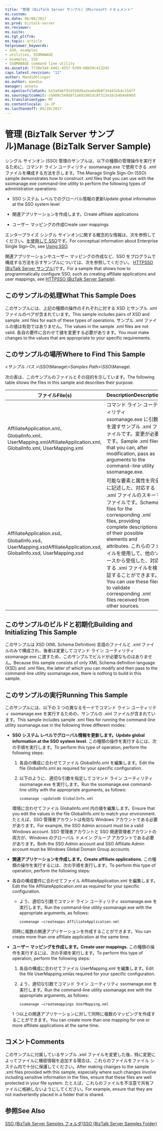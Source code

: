 ```yaml
---
title: "管理 (BizTalk Server サンプル) |Microsoft ドキュメント"
ms.custom: 
ms.date: 06/08/2017
ms.prod: biztalk-server
ms.reviewer: 
ms.suite: 
ms.tgt_pltfrm: 
ms.topic: article
helpviewer_keywords:
- SSO, examples
- utilities, SSOMANAGE
- examples, SSO
- SSOMANAGE command line utility
ms.assetid: f738e344-4d81-4557-b399-68b59c413245
caps.latest.revision: "12"
author: MandiOhlinger
ms.author: mandia
manager: anneta
ms.openlocfilehash: b15a94bf916550d9a2eada9b8f354432b4c154ff
ms.sourcegitcommit: cb908c540d8f1a692d01dc8f313e16cb4b4e696d
ms.translationtype: MT
ms.contentlocale: ja-JP
ms.lasthandoff: 09/20/2017
---
```

# <a name="manage-biztalk-server-sample"></a><span data-ttu-id="57dc5-102">管理 (BizTalk Server サンプル)</span><span class="sxs-lookup"><span data-stu-id="57dc5-102">Manage (BizTalk Server Sample)</span></span>
<span data-ttu-id="57dc5-103">シングル サインオン (SSO) 管理のサンプルは、以下の種類の管理操作を実行するために、コマンド ライン ユーティリティ ssomanage.exe で使用できる .xml ファイルを構成する方法を示します。</span><span class="sxs-lookup"><span data-stu-id="57dc5-103">The Manage Single Sign-On (SSO) sample demonstrates how to construct .xml files that you can use with the ssomanage.exe command-line utility to perform the following types of administration operations:</span></span>  
  
-   <span data-ttu-id="57dc5-104">SSO システム レベルでのグローバル情報の更新</span><span class="sxs-lookup"><span data-stu-id="57dc5-104">Update global information at the SSO system level</span></span>  
  
-   <span data-ttu-id="57dc5-105">関連アプリケーションを作成します。</span><span class="sxs-lookup"><span data-stu-id="57dc5-105">Create affiliate applications</span></span>  
  
-   <span data-ttu-id="57dc5-106">ユーザー マッピングの作成</span><span class="sxs-lookup"><span data-stu-id="57dc5-106">Create user mappings</span></span>  
  
 <span data-ttu-id="57dc5-107">エンタープライズ シングル サインオンに関する概念的な情報は、次を参照してください。[を使用して SSO](../core/using-sso.md)です。</span><span class="sxs-lookup"><span data-stu-id="57dc5-107">For conceptual information about Enterprise Single Sign-On, see [Using SSO](../core/using-sso.md).</span></span>  
  
 <span data-ttu-id="57dc5-108">関連アプリケーションやユーザー マッピングの作成など、SSO をプログラムで構成する方法を示すサンプルについては、次を参照してください。 [HTTPSSO (BizTalk Server サンプル)](../core/httpsso-biztalk-server-sample.md)です。</span><span class="sxs-lookup"><span data-stu-id="57dc5-108">For a sample that shows how to programmatically configure SSO, such as creating affiliate applications and user mappings, see [HTTPSSO (BizTalk Server Sample)](../core/httpsso-biztalk-server-sample.md).</span></span>  
  
## <a name="what-this-sample-does"></a><span data-ttu-id="57dc5-109">このサンプルの処理</span><span class="sxs-lookup"><span data-stu-id="57dc5-109">What This Sample Does</span></span>  
 <span data-ttu-id="57dc5-110">このサンプルには、上記の種類の操作のそれぞれに対する XSD とサンプル .xml ファイルのペアが含まれています。</span><span class="sxs-lookup"><span data-stu-id="57dc5-110">This sample includes pairs of XSD and sample .xml files for each of these types of operations.</span></span> <span data-ttu-id="57dc5-111">サンプル .xml ファイルの値は有効ではありません。</span><span class="sxs-lookup"><span data-stu-id="57dc5-111">The values in the sample .xml files are not valid.</span></span> <span data-ttu-id="57dc5-112">各自の要件に合わせて値を変更する必要があります。</span><span class="sxs-lookup"><span data-stu-id="57dc5-112">You must make changes to the values that are appropriate to your specific requirements.</span></span>  
  
## <a name="where-to-find-this-sample"></a><span data-ttu-id="57dc5-113">このサンプルの場所</span><span class="sxs-lookup"><span data-stu-id="57dc5-113">Where to Find This Sample</span></span>  
 <span data-ttu-id="57dc5-114">*\<サンプル パス >*\SSO\Manage\\</span><span class="sxs-lookup"><span data-stu-id="57dc5-114">*\<Samples Path>*\SSO\Manage\\</span></span>  
  
 <span data-ttu-id="57dc5-115">次の表は、このサンプルのファイルとその目的を示しています。</span><span class="sxs-lookup"><span data-stu-id="57dc5-115">The following table shows the files in this sample and describes their purpose.</span></span>  
  
|<span data-ttu-id="57dc5-116">ファイル</span><span class="sxs-lookup"><span data-stu-id="57dc5-116">File(s)</span></span>|<span data-ttu-id="57dc5-117">Description</span><span class="sxs-lookup"><span data-stu-id="57dc5-117">Description</span></span>|  
|---------------|-----------------|  
|<span data-ttu-id="57dc5-118">AffiliateApplication.xml、GlobalInfo.xml、UserMapping.xml</span><span class="sxs-lookup"><span data-stu-id="57dc5-118">AffiliateApplication.xml, GlobalInfo.xml, UserMapping.xml</span></span>|<span data-ttu-id="57dc5-119">コマンド ライン ユーティリティ ssomanage.exe に引数を渡すサンプル .xml ファイルです。変更が必要です。</span><span class="sxs-lookup"><span data-stu-id="57dc5-119">Sample .xml files that you can, after modification, pass as arguments to the command-line utility ssomanage.exe.</span></span>|  
|<span data-ttu-id="57dc5-120">AffiliateApplication.xsd、GlobalInfo.xsd、UserMapping.xsd</span><span class="sxs-lookup"><span data-stu-id="57dc5-120">AffiliateApplication.xsd, GlobalInfo.xsd, UserMapping.xsd</span></span>|<span data-ttu-id="57dc5-121">可能な要素と属性を完全に記述した、対応する .xml ファイルのスキーマ ファイルです。</span><span class="sxs-lookup"><span data-stu-id="57dc5-121">Schema files for the corresponding .xml files, providing complete descriptions of their possible elements and attributes.</span></span> <span data-ttu-id="57dc5-122">これらのファイルを使用して、他のソースから受信した、対応する .xml ファイルを検証することができます。</span><span class="sxs-lookup"><span data-stu-id="57dc5-122">You can use these files to validate corresponding .xml files received from other sources.</span></span>|  
  
## <a name="building-and-initializing-this-sample"></a><span data-ttu-id="57dc5-123">このサンプルのビルドと初期化</span><span class="sxs-lookup"><span data-stu-id="57dc5-123">Building and Initializing This Sample</span></span>  
 <span data-ttu-id="57dc5-124">このサンプルは XSD (XML Schema Definition) 言語のファイルと .xml ファイルのみで構成され、後者は変更してコマンド ライン ユーティリティ ssomanage.exe に渡すため、このサンプルでビルドが必要なものはありません。</span><span class="sxs-lookup"><span data-stu-id="57dc5-124">Because this sample consists of only XML Schema definition language (XSD) and .xml files, the latter of which you can modify and then pass to the command-line utility ssomanage.exe, there is nothing to build in this sample.</span></span>  
  
## <a name="running-this-sample"></a><span data-ttu-id="57dc5-125">このサンプルの実行</span><span class="sxs-lookup"><span data-stu-id="57dc5-125">Running This Sample</span></span>  
 <span data-ttu-id="57dc5-126">このサンプルには、以下の 3 つの異なるモードでコマンド ライン ユーティリティ ssomanage.exe を実行するための、サンプルの .xml ファイルが含まれています。</span><span class="sxs-lookup"><span data-stu-id="57dc5-126">This sample includes sample .xml files for running the command-line utility ssomanage.exe in the following three different modes:</span></span>  
  
-   <span data-ttu-id="57dc5-127">**SSO システム レベルでグローバル情報を更新します。**</span><span class="sxs-lookup"><span data-stu-id="57dc5-127">**Update global information at the SSO system level.**</span></span> <span data-ttu-id="57dc5-128">この種類の操作を実行するには、次の手順を実行します。</span><span class="sxs-lookup"><span data-stu-id="57dc5-128">To perform this type of operation, perform the following steps:</span></span>  
  
    1.  <span data-ttu-id="57dc5-129">各自の構成に合わせてファイル GlobalInfo.xml を編集します。</span><span class="sxs-lookup"><span data-stu-id="57dc5-129">Edit the file GlobalInfo.xml as required for your specific configuration.</span></span>  
  
    2.  <span data-ttu-id="57dc5-130">以下のように、適切な引数を指定してコマンド ライン ユーティリティ ssomanage.exe を実行します。</span><span class="sxs-lookup"><span data-stu-id="57dc5-130">Run the ssomanage.exe command-line utility with the appropriate arguments, as follows:</span></span>  
  
        ```  
        ssomanage –updatedb GlobalInfo.xml  
        ```  
  
     <span data-ttu-id="57dc5-131">環境に合わせてファイル GlobalInfo.xml 内の値を編集します。</span><span class="sxs-lookup"><span data-stu-id="57dc5-131">Ensure that you edit the values in the file GlobalInfo.xml to match your environment.</span></span> <span data-ttu-id="57dc5-132">たとえば、SSO 管理者アカウントは有効な Windows アカウントである必要があります。</span><span class="sxs-lookup"><span data-stu-id="57dc5-132">For example, the SSO Admin account must be a valid Windows account.</span></span> <span data-ttu-id="57dc5-133">SSO 管理者アカウントと SSO 関連管理者アカウントの両方が、Windows のグローバル ドメイン グループ アカウントである必要があります。</span><span class="sxs-lookup"><span data-stu-id="57dc5-133">Both the SSO Admin account and SSO Affiliate Admin account must be Windows Global Domain Group accounts.</span></span>  
  
-   <span data-ttu-id="57dc5-134">**関連アプリケーションを作成します。**</span><span class="sxs-lookup"><span data-stu-id="57dc5-134">**Create affiliate applications.**</span></span> <span data-ttu-id="57dc5-135">この種類の操作を実行するには、次の手順を実行します。</span><span class="sxs-lookup"><span data-stu-id="57dc5-135">To perform this type of operation, perform the following steps:</span></span>  
  
-   <span data-ttu-id="57dc5-136">各自の構成要件に合わせてファイル AffiliateApplication.xml を編集します。</span><span class="sxs-lookup"><span data-stu-id="57dc5-136">Edit the file AffiliateApplication.xml as required for your specific configuration.</span></span>  
  
    -   <span data-ttu-id="57dc5-137">よう、適切な引数でコマンド ライン ユーティリティ ssomanage.exe を実行します。</span><span class="sxs-lookup"><span data-stu-id="57dc5-137">Run the command-line utility ssomanage.exe with the appropriate arguments, as follows:</span></span>  
  
        ```  
        ssomanage –createapps AffiliateApplication.xml  
        ```  
  
     <span data-ttu-id="57dc5-138">同時に複数の関連アプリケーションを作成することができます。</span><span class="sxs-lookup"><span data-stu-id="57dc5-138">You can create more than one affiliate application at the same time.</span></span>  
  
-   <span data-ttu-id="57dc5-139">**ユーザー マッピングを作成します。**</span><span class="sxs-lookup"><span data-stu-id="57dc5-139">**Create user mappings.**</span></span> <span data-ttu-id="57dc5-140">この種類の操作を実行するには、次の手順を実行します。</span><span class="sxs-lookup"><span data-stu-id="57dc5-140">To perform this type of operation, perform the following steps:</span></span>  
  
    1.  <span data-ttu-id="57dc5-141">各自の構成に合わせてファイル UserMapping.xml を編集します。</span><span class="sxs-lookup"><span data-stu-id="57dc5-141">Edit the file UserMapping.xmlas required for your specific configuration.</span></span>  
  
    2.  <span data-ttu-id="57dc5-142">よう、適切な引数でコマンド ライン ユーティリティ ssomanage.exe を実行します。</span><span class="sxs-lookup"><span data-stu-id="57dc5-142">Run the command-line utility ssomanage.exe with the appropriate arguments, as follows:</span></span>  
  
        ```  
        ssomanage –createmappings UserMapping.xml  
        ```  
  
     <span data-ttu-id="57dc5-143">1 つ以上の関連アプリケーションに対して同時に複数のマッピングを作成することができます。</span><span class="sxs-lookup"><span data-stu-id="57dc5-143">You can create more than one mapping for one or more affiliate applications at the same time.</span></span>  
  
## <a name="comments"></a><span data-ttu-id="57dc5-144">コメント</span><span class="sxs-lookup"><span data-stu-id="57dc5-144">Comments</span></span>  
 <span data-ttu-id="57dc5-145">このサンプルに付属しているサンプル .xml ファイルを変更した後、特に変更によってファイルに機密情報を追加する場合は、これらのファイルをファイル システム内で十分に保護してください。</span><span class="sxs-lookup"><span data-stu-id="57dc5-145">After making changes to the sample .xml files provided with this sample, especially where such changes involve including sensitive information in the files, ensure that these files are well protected in your file system.</span></span> <span data-ttu-id="57dc5-146">たとえば、これらのファイルを不注意で共有ファイルに格納しないようにしてください。</span><span class="sxs-lookup"><span data-stu-id="57dc5-146">For example, ensure that they are not inadvertently placed in a folder that is shared.</span></span>  
  
## <a name="see-also"></a><span data-ttu-id="57dc5-147">参照</span><span class="sxs-lookup"><span data-stu-id="57dc5-147">See Also</span></span>  
 [<span data-ttu-id="57dc5-148">SSO (BizTalk Server Samples フォルダ)</span><span class="sxs-lookup"><span data-stu-id="57dc5-148">SSO (BizTalk Server Samples Folder)</span></span>](../core/sso-biztalk-server-samples-folder.md)